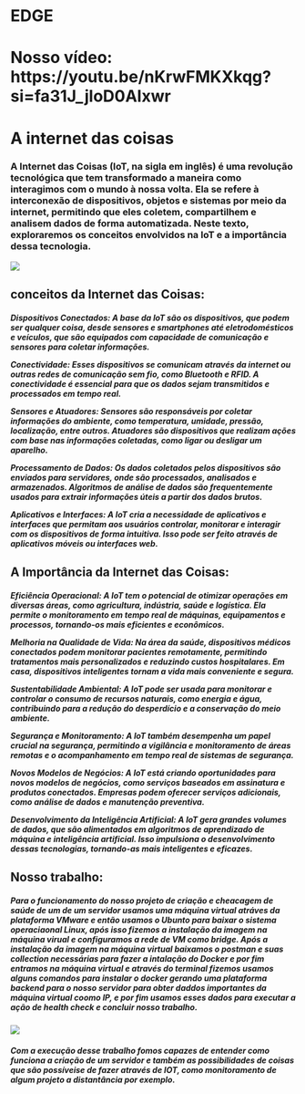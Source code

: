 # EDGE

<h1>Nosso vídeo: https://youtu.be/nKrwFMKXkqg?si=fa31J_jloD0AIxwr</h1>

<h1>A internet das coisas</h1>

<h3>A Internet das Coisas (IoT, na sigla em inglês) é uma revolução tecnológica que tem transformado a maneira como interagimos com o mundo à nossa volta. Ela se refere à interconexão de dispositivos, objetos e sistemas por meio da internet, permitindo que eles coletem, compartilhem e analisem dados de forma automatizada. Neste texto, exploraremos os conceitos envolvidos na IoT e a importância dessa tecnologia.</h3>
<img src="https://blog.pix.com.br/wp-content/uploads/2020/04/original-9f74f5d4901a799779f531c1e84426ac.jpg">

<h2>conceitos da Internet das Coisas:</h2>
<h5>Dispositivos Conectados: A base da IoT são os dispositivos, que podem ser qualquer coisa, desde sensores e smartphones até eletrodomésticos e veículos, que são equipados com capacidade de comunicação e sensores para coletar informações.

Conectividade: Esses dispositivos se comunicam através da internet ou outras redes de comunicação sem fio, como Bluetooth e RFID. A conectividade é essencial para que os dados sejam transmitidos e processados em tempo real.

Sensores e Atuadores: Sensores são responsáveis por coletar informações do ambiente, como temperatura, umidade, pressão, localização, entre outros. Atuadores são dispositivos que realizam ações com base nas informações coletadas, como ligar ou desligar um aparelho.

Processamento de Dados: Os dados coletados pelos dispositivos são enviados para servidores, onde são processados, analisados e armazenados. Algoritmos de análise de dados são frequentemente usados para extrair informações úteis a partir dos dados brutos.

Aplicativos e Interfaces: A IoT cria a necessidade de aplicativos e interfaces que permitam aos usuários controlar, monitorar e interagir com os dispositivos de forma intuitiva. Isso pode ser feito através de aplicativos móveis ou interfaces web.</h5>


<h2>A Importância da Internet das Coisas:</h2>
<h5>Eficiência Operacional: A IoT tem o potencial de otimizar operações em diversas áreas, como agricultura, indústria, saúde e logística. Ela permite o monitoramento em tempo real de máquinas, equipamentos e processos, tornando-os mais eficientes e econômicos.

Melhoria na Qualidade de Vida: Na área da saúde, dispositivos médicos conectados podem monitorar pacientes remotamente, permitindo tratamentos mais personalizados e reduzindo custos hospitalares. Em casa, dispositivos inteligentes tornam a vida mais conveniente e segura.

Sustentabilidade Ambiental: A IoT pode ser usada para monitorar e controlar o consumo de recursos naturais, como energia e água, contribuindo para a redução do desperdício e a conservação do meio ambiente.

Segurança e Monitoramento: A IoT também desempenha um papel crucial na segurança, permitindo a vigilância e monitoramento de áreas remotas e o acompanhamento em tempo real de sistemas de segurança.

Novos Modelos de Negócios: A IoT está criando oportunidades para novos modelos de negócios, como serviços baseados em assinatura e produtos conectados. Empresas podem oferecer serviços adicionais, como análise de dados e manutenção preventiva.

Desenvolvimento da Inteligência Artificial: A IoT gera grandes volumes de dados, que são alimentados em algoritmos de aprendizado de máquina e inteligência artificial. Isso impulsiona o desenvolvimento dessas tecnologias, tornando-as mais inteligentes e eficazes.</h5>

<h2>Nosso trabalho:</h2>
<h5>Para o funcionamento do nosso projeto de criação e cheacagem de saúde de um de um servidor usamos uma máquina virtual atráves da plataforma VMware
e então usamos o Ubunto para baixar o sistema operaciaonal Linux, após isso fizemos a instalação da imagem na máquina virual e configuramos a rede de VM como bridge. Após a instalação da imagem na máquina virtual baixamos o postman e suas collection necessárias para fazer a intalação do Docker e por fim entramos na máquina virtual e através do terminal fizemos usamos alguns comandos para instalar o docker gerando uma plataforma backend para o nosso servidor para obter daddos importantes da máquina virtual coomo IP, e por fim usamos esses dados para executar a ação de health check e concluir nosso trabalho.</h5>
<img src="blob:https://web.whatsapp.com/8e43fc00-2ebb-42e2-baa2-5c8e25b7586f">


<h5>Com a execução desse trabalho fomos capazes de entender como funciona a criação de um servidor e também as possibilidades de coisas que são possíveise de fazer através de IOT, como monitoramento de algum projeto a distantância por exemplo.</h5>
